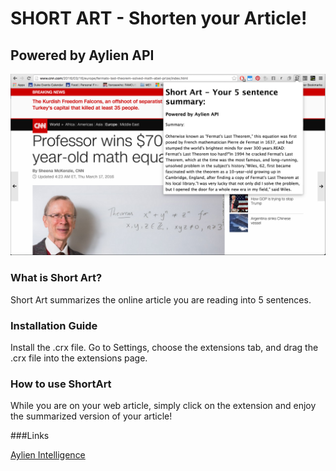 SHORT ART - Shorten your Article!
=======
Powered by Aylien API
-------

![](shortart.png?raw=true)

### What is Short Art?

Short Art summarizes the online article you are reading into 5 sentences.


### Installation Guide

Install the .crx file. Go to Settings, choose the extensions tab, and drag the .crx file into the extensions page.

### How to use ShortArt

While you are on your web article, simply click on the extension and enjoy the summarized version of your article!

###Links

[Aylien Intelligence](http://aylien.com/)